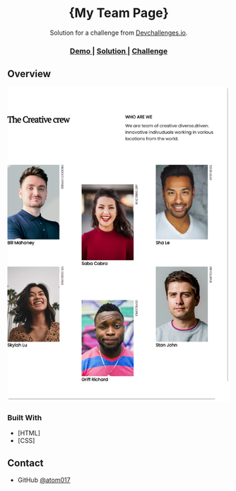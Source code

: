 <!-- Please update value in the {}  -->

<h1 align="center">{My Team Page}</h1>

<div align="center">
   Solution for a challenge from  <a href="http://devchallenges.io" target="_blank">Devchallenges.io</a>.
</div>

<div align="center">
  <h3>
    <a href="https://{your-demo-link.your-domain}">
      Demo
    </a>
    <span> | </span>
    <a href="https://{your-url-to-the-solution}">
      Solution
    </a>
    <span> | </span>
    <a href="https://devchallenges.io/challenges/hhmesazsqgKXrTkYkt0U">
      Challenge
    </a>
  </h3>
</div>

<!-- TABLE OF CONTENTS -->


<!-- OVERVIEW -->

## Overview

![screenshot](https://github.com/atom017/Devchallenge-my-team/blob/main/images/my-team-page.png)


### Built With

<!-- This section should list any major frameworks that you built your project using. Here are a few examples.-->

- [HTML]
- [CSS]


## Contact


- GitHub [@atom017](https://{github.com/atom017})

